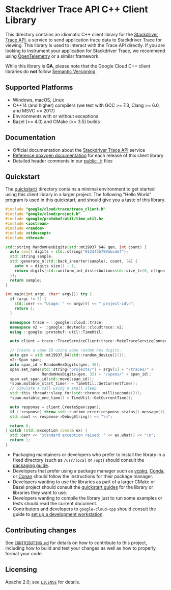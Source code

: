 # Stackdriver Trace API C++ Client Library

This directory contains an idiomatic C++ client library for the
[Stackdriver Trace API][cloud-service-docs], a service to send application trace
data to Stackdriver Trace for viewing. This library is used to interact with the
Trace API directly. If you are looking to instrument your application for
Stackdriver Trace, we recommend using [OpenTelemetry](https://opentelemetry.io)
or a similar framework.

While this library is **GA**, please note that the Google Cloud C++ client libraries do **not** follow
[Semantic Versioning](https://semver.org/).

## Supported Platforms

- Windows, macOS, Linux
- C++14 (and higher) compilers (we test with GCC >= 7.3, Clang >= 6.0, and
  MSVC >= 2017)
- Environments with or without exceptions
- Bazel (>= 4.0) and CMake (>= 3.5) builds

## Documentation

- Official documentation about the [Stackdriver Trace API][cloud-service-docs] service
- [Reference doxygen documentation][doxygen-link] for each release of this
  client library
- Detailed header comments in our [public `.h`][source-link] files

## Quickstart

The [quickstart/](quickstart/README.md) directory contains a minimal environment
to get started using this client library in a larger project. The following
"Hello World" program is used in this quickstart, and should give you a taste of
this library.

<!-- inject-quickstart-start -->

```cc
#include "google/cloud/trace/trace_client.h"
#include "google/cloud/project.h"
#include <google/protobuf/util/time_util.h>
#include <iostream>
#include <random>
#include <stdexcept>
#include <thread>

std::string RandomHexDigits(std::mt19937_64& gen, int count) {
  auto const digits = std::string{"0123456789abcdef"};
  std::string sample;
  std::generate_n(std::back_inserter(sample), count, [&] {
    auto n = digits.size() - 1;
    return digits[std::uniform_int_distribution<std::size_t>(0, n)(gen)];
  });
  return sample;
}

int main(int argc, char* argv[]) try {
  if (argc != 2) {
    std::cerr << "Usage: " << argv[0] << " project-id\n";
    return 1;
  }

  namespace trace = ::google::cloud::trace;
  namespace v2 = ::google::devtools::cloudtrace::v2;
  using ::google::protobuf::util::TimeUtil;

  auto client = trace::TraceServiceClient(trace::MakeTraceServiceConnection());

  // Create a span ID using some random hex digits.
  auto gen = std::mt19937_64(std::random_device{}());
  v2::Span span;
  auto span_id = RandomHexDigits(gen, 16);
  span.set_name(std::string{"projects/"} + argv[1] + "/traces/" +
                RandomHexDigits(gen, 32) + "/spans/" + span_id);
  span.set_span_id(std::move(span_id));
  *span.mutable_start_time() = TimeUtil::GetCurrentTime();
  // Simulate a call using a small sleep
  std::this_thread::sleep_for(std::chrono::milliseconds(2));
  *span.mutable_end_time() = TimeUtil::GetCurrentTime();

  auto response = client.CreateSpan(span);
  if (!response) throw std::runtime_error(response.status().message());
  std::cout << response->DebugString() << "\n";

  return 0;
} catch (std::exception const& ex) {
  std::cerr << "Standard exception raised: " << ex.what() << "\n";
  return 1;
}
```

<!-- inject-quickstart-end -->

- Packaging maintainers or developers who prefer to install the library in a
  fixed directory (such as `/usr/local` or `/opt`) should consult the
  [packaging guide](/doc/packaging.md).
- Developers that prefer using a package manager such as
  [vcpkg](https://vcpkg.io), [Conda](https://conda.io),
  or [Conan](https://conan.io) should follow the instructions for their package
  manager.
- Developers wanting to use the libraries as part of a larger CMake or Bazel
  project should consult the [quickstart guides](#quickstart) for the library
  or libraries they want to use.
- Developers wanting to compile the library just to run some examples or
  tests should read the current document.
- Contributors and developers to `google-cloud-cpp` should consult the guide to
  [set up a development workstation][howto-setup-dev-workstation].

## Contributing changes

See [`CONTRIBUTING.md`](/CONTRIBUTING.md) for details on how to
contribute to this project, including how to build and test your changes
as well as how to properly format your code.

## Licensing

Apache 2.0; see [`LICENSE`](/LICENSE) for details.

[cloud-service-docs]: https://cloud.google.com/trace
[doxygen-link]: https://googleapis.dev/cpp/google-cloud-trace/latest/
[howto-setup-dev-workstation]: /doc/contributor/howto-guide-setup-development-workstation.md
[source-link]: https://github.com/googleapis/google-cloud-cpp/tree/main/google/cloud/trace
